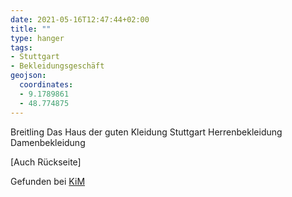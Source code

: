 ```yaml
---
date: 2021-05-16T12:47:44+02:00
title: ""
type: hanger
tags:
- Stuttgart
- Bekleidungsgeschäft
geojson:
  coordinates:
  - 9.1789861
  - 48.774875
---
```

Breitling
Das Haus der guten Kleidung
Stuttgart
Herrenbekleidung Damenbekleidung

[Auch Rückseite]

<div class="source">Gefunden bei <a href="https://www.neue-arbeit-brockensammlung.de/geschaefte/zweigstelle-kim/">KiM</a></div>
